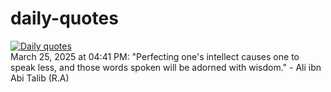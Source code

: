 # daily-quotes
[![Daily quotes](https://github.com/ceepu8/daily-quotes/actions/workflows/daily-quote.yml/badge.svg)](https://github.com/ceepu8/daily-quotes/actions/workflows/daily-quote.yml)<br/>
March 25, 2025 at 04:41 PM: "Perfecting one's intellect causes one to speak less, and those words spoken will be adorned with wisdom." - Ali ibn Abi Talib (R.A)
